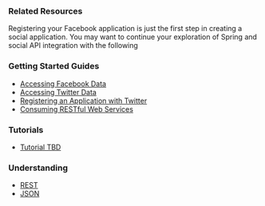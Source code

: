 ### Related Resources

Registering your Facebook application is just the first step in creating a social application. You may want to continue your exploration of Spring and social API integration with the following

### Getting Started Guides

* [Accessing Facebook Data][gs-accessing-facebook]
* [Accessing Twitter Data][gs-accessing-twitter]
* [Registering an Application with Twitter][gs-register-twitter-app]
* [Consuming RESTful Web Services][gs-consuming-rest]

[gs-accessing-facebook]: /guides/gs/accessing-facebook/
[gs-accessing-twitter]: /guides/gs/accessing-twitter/
[gs-register-twitter-app]: /guides/gs/register-twitter-app/
[gs-consuming-rest]: /guides/gs/consuming-rest/

### Tutorials

* [Tutorial TBD][tut-tbd]

[tut-tbd]: /guides/tutorials/tbd

### Understanding

* [REST][u-rest]
* [JSON][u-json]

[u-rest]: /understanding/REST
[u-json]: /understanding/JSON
